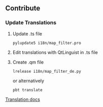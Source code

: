 ## Contribute

### Update Translations

1. Update .ts file

       pylupdate5 i18n/map_filter.pro

1. Edit translations with QtLinguist in .ts file

1. Create .qm file

       lrelease i18n/map_filter_de.py

   or alternatively

       pbt translate

[Translation docs](https://docs.qgis.org/testing/en/docs/pyqgis_developer_cookbook/plugins/plugins.html#translation)